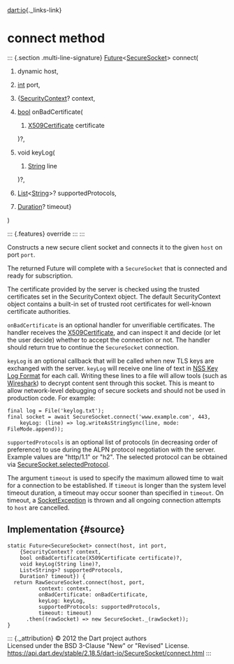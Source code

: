 [dart:io](../../dart-io/dart-io-library){._links-link}

connect method
==============

::: {.section .multi-line-signature}
[Future](../../dart-async/future-class)\<[SecureSocket](../securesocket-class)\>
connect(

1.  dynamic host,
2.  [int](../../dart-core/int-class) port,
3.  {[SecurityContext](../securitycontext-class)? context,
4.  [bool](../../dart-core/bool-class) onBadCertificate(
    1.  [X509Certificate](../x509certificate-class) certificate

    )?,
5.  void keyLog(
    1.  [String](../../dart-core/string-class) line

    )?,
6.  [List](../../dart-core/list-class)\<[String](../../dart-core/string-class)\>?
    supportedProtocols,
7.  [Duration](../../dart-core/duration-class)? timeout}

)

::: {.features}
override
:::
:::

Constructs a new secure client socket and connects it to the given
`host` on port `port`.

The returned Future will complete with a `SecureSocket` that is
connected and ready for subscription.

The certificate provided by the server is checked using the trusted
certificates set in the SecurityContext object. The default
SecurityContext object contains a built-in set of trusted root
certificates for well-known certificate authorities.

`onBadCertificate` is an optional handler for unverifiable certificates.
The handler receives the [X509Certificate](../x509certificate-class),
and can inspect it and decide (or let the user decide) whether to accept
the connection or not. The handler should return true to continue the
`SecureSocket` connection.

`keyLog` is an optional callback that will be called when new TLS keys
are exchanged with the server. `keyLog` will receive one line of text in
[NSS Key Log
Format](https://developer.mozilla.org/en-US/docs/Mozilla/Projects/NSS/Key_Log_Format)
for each call. Writing these lines to a file will allow tools (such as
[Wireshark](https://gitlab.com/wireshark/wireshark/-/wikis/TLS#tls-decryption))
to decrypt content sent through this socket. This is meant to allow
network-level debugging of secure sockets and should not be used in
production code. For example:

``` {.language-dart data-language="dart"}
final log = File('keylog.txt');
final socket = await SecureSocket.connect('www.example.com', 443,
    keyLog: (line) => log.writeAsStringSync(line, mode: FileMode.append));
```

`supportedProtocols` is an optional list of protocols (in decreasing
order of preference) to use during the ALPN protocol negotiation with
the server. Example values are \"http/1.1\" or \"h2\". The selected
protocol can be obtained via
[SecureSocket.selectedProtocol](selectedprotocol).

The argument `timeout` is used to specify the maximum allowed time to
wait for a connection to be established. If `timeout` is longer than the
system level timeout duration, a timeout may occur sooner than specified
in `timeout`. On timeout, a [SocketException](../socketexception-class)
is thrown and all ongoing connection attempts to `host` are cancelled.

Implementation {#source}
--------------

``` {.language-dart data-language="dart"}
static Future<SecureSocket> connect(host, int port,
    {SecurityContext? context,
    bool onBadCertificate(X509Certificate certificate)?,
    void keyLog(String line)?,
    List<String>? supportedProtocols,
    Duration? timeout}) {
  return RawSecureSocket.connect(host, port,
          context: context,
          onBadCertificate: onBadCertificate,
          keyLog: keyLog,
          supportedProtocols: supportedProtocols,
          timeout: timeout)
      .then((rawSocket) => new SecureSocket._(rawSocket));
}
```

::: {._attribution}
© 2012 the Dart project authors\
Licensed under the BSD 3-Clause \"New\" or \"Revised\" License.\
<https://api.dart.dev/stable/2.18.5/dart-io/SecureSocket/connect.html>
:::
